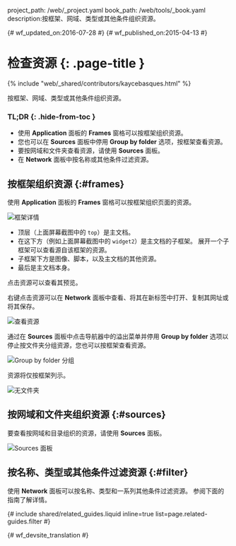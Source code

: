 project_path: /web/_project.yaml
book_path: /web/tools/_book.yaml
description:按框架、网域、类型或其他条件组织资源。

{# wf_updated_on:2016-07-28 #}
{# wf_published_on:2015-04-13 #}

# 检查资源 {: .page-title }

{% include "web/_shared/contributors/kaycebasques.html" %}

按框架、网域、类型或其他条件组织资源。



### TL;DR {: .hide-from-toc }
- 使用 <strong>Application</strong> 面板的 <strong>Frames</strong> 窗格可以按框架组织资源。
- 您也可以在 <strong>Sources</strong> 面板中停用 <strong>Group by folder</strong> 选项，按框架查看资源。
- 要按网域和文件夹查看资源，请使用 <strong>Sources</strong> 面板。
- 在 <strong>Network</strong> 面板中按名称或其他条件过滤资源。


## 按框架组织资源 {:#frames}

使用 **Application** 面板的 **Frames** 窗格可以按框架组织页面的资源。


![框架详情][frames]

* 顶层（上面屏幕截图中的 `top`）是主文档。
* 在这下方（例如上面屏幕截图中的 `widget2`）是主文档的子框架。
展开一个子框架可以查看源自该框架的资源。
* 子框架下方是图像、脚本，以及主文档的其他资源。
* 最后是主文档本身。

点击资源可以查看其预览。

右键点击资源可以在 **Network** 面板中查看、将其在新标签中打开、复制其网址或将其保存。


![查看资源][resource]

通过在 **Sources** 面板中点击导航器中的溢出菜单并停用 **Group by folder** 选项以停止按文件夹分组资源，您也可以按框架查看资源。



![Group by folder 分组](imgs/group-by-folder.png)

资源将仅按框架列示。

![无文件夹](imgs/no-folders.png)

[frames-pane]: /web/tools/chrome-devtools/manage-data/imgs/frames-pane.png
[frames]: /web/tools/chrome-devtools/manage-data/imgs/frames.png
[resource]: /web/tools/chrome-devtools/manage-data/imgs/resource.png

## 按网域和文件夹组织资源 {:#sources}

要查看按网域和目录组织的资源，请使用 **Sources** 面板。


![Sources 面板](imgs/sources.png)

## 按名称、类型或其他条件过滤资源 {:#filter}

使用 **Network** 面板可以按名称、类型和一系列其他条件过滤资源。
参阅下面的指南了解详情。

{# include shared/related_guides.liquid inline=true list=page.related-guides.filter #}


{# wf_devsite_translation #}
